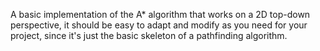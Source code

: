 A basic implementation of the A* algorithm that works on a 2D top-down perspective, it should be easy to adapt and modify as you need for your project, since it's just the basic skeleton of a pathfinding algorithm.
